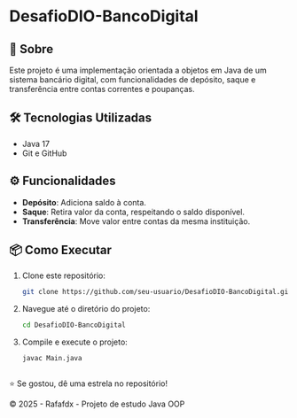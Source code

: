 
# DesafioDIO-BancoDigital

## 📘 Sobre

Este projeto é uma implementação orientada a objetos em Java de um sistema bancário digital, com funcionalidades de depósito, saque e transferência entre contas correntes e poupanças.

## 🛠️ Tecnologias Utilizadas

- Java 17
- Git e GitHub

## ⚙️ Funcionalidades

- **Depósito**: Adiciona saldo à conta.
- **Saque**: Retira valor da conta, respeitando o saldo disponível.
- **Transferência**: Move valor entre contas da mesma instituição.

## 📦 Como Executar

1. Clone este repositório:

   ```bash
   git clone https://github.com/seu-usuario/DesafioDIO-BancoDigital.git

2. Navegue até o diretório do projeto:

   ```bash
   cd DesafioDIO-BancoDigital

3. Compile e execute o projeto:

   ```bash
   javac Main.java

   

⭐️ Se gostou, dê uma estrela no repositório!


© 2025 - Rafafdx - Projeto de estudo Java OOP
